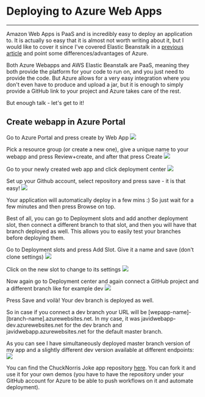 # Deploying to Azure Web Apps

---

Amazon Web Apps is PaaS and is incredibly easy to deploy an application to. It is actually so easy 
that it is almost not worth writing about it, but I would like to cover it since I've covered 
Elastic Beanstalk in a [previous article](/?post=2021-05-02_deploying_spring_boot_to_aws_beanstalk.md) and point some differences/advantages of Azure.

Both Azure Webapps and AWS Elastic Beanstalk are PaaS, meaning they both provide the platform for 
your code to run on, and you just need to provide the code. But Azure allows for a very easy 
integration where you don't even have to produce and upload a jar, but it is enough to simply 
provide a GitHub link to your project and Azure takes care of the rest.

But enough talk - let's get to it!

## Create webapp in Azure Portal

Go to Azure Portal and press create by Web App
<img src="assets/images/azure/azure_1.png">

Pick a resource group (or create a new one), give a unique name to your webapp and press Review+create, and after that press Create
<img src="assets/images/azure/azure_2.png">

Go to your newly created web app and click deployment center
<img src="assets/images/azure/azure_3.png">

Set up your Github account, select repository and press save - it is that easy!
<img src="assets/images/azure/azure_4.png">

Your application will automatically deploy in a few mins :) So just wait for a few minutes and 
then press Browse on top.

Best of all, you can go to Deployment slots and add another deployment slot, then connect a 
different branch to that slot, and then you will have that branch deployed as well. This allows 
you to easily test your branches before deploying them.

Go to Deployment slots and press Add Slot. Give it a name and save (don't clone settings)
<img src="assets/images/azure/azure_5.png">

Click on the new slot to change to its settings
<img src="assets/images/azure/azure_6.png">

Now again go to Deployment center and again connect a GitHub project and a different branch like for example dev
<img src="assets/images/azure/azure_7.png">


Press Save and voilà! Your dev branch is deployed as well.

So in case if you connect a dev branch your URL will be [wepapp-name]-[branch-name].azurewebsites.net. 
In my case, it was javidwebapp-dev.azurewebsites.net for the dev branch and javidwebapp.azurewebsites.net for the default master branch.

As you can see I have simultaneously deployed master branch version of my app and a slightly different dev version available at different endpoints:
<img src="assets/images/azure/azure_8.png">

You can find the ChuckNorris Joke app repository [here](https://github.com/asgarov1/chuckNorrisJokesApp). 
You can fork it and use it for your own demos (you have to have the repository under your GitHub 
account for Azure to be able to push workflows on it and automate deployment).
